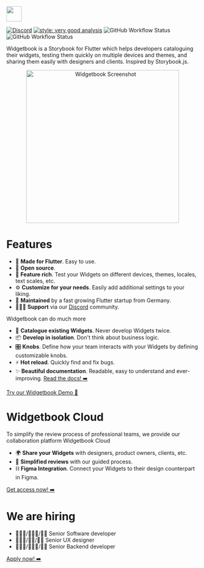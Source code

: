 <img height=40 src="https://raw.githubusercontent.com/widgetbook/widgetbook/2107e1afe2217e8ecde56c6ade1fd3706c3e6570/docs/assets/WidgetbookLogo.svg">

[![Discord](https://img.shields.io/discord/879618555560218625?color=blue&style=flat-square&logo=discord)](https://discord.com/invite/zT4AMStAJA)
[![style: very good analysis](https://img.shields.io/badge/style-very_good_analysis-B22C89.svg?style=flat-square)](https://pub.dev/packages/very_good_analysis) 
![GitHub Workflow Status](https://img.shields.io/github/actions/workflow/status/widgetbook/widgetbook/ci.yaml?branch=main&style=flat-square&)
![GitHub Workflow Status](https://img.shields.io/github/actions/workflow/status/widgetbook/widgetbook/ci.yaml?label=test&style=flat-square)

Widgetbook is a Storybook for Flutter which helps developers cataloguing their widgets, testing them quickly on multiple devices and themes, and sharing them easily with designers and clients. Inspired by Storybook.js.

<p align="center">
<img src="https://raw.githubusercontent.com/widgetbook/widgetbook/main/docs/assets/Screenshot.jpg" height="400" alt="Widgetbook Screenshot" />
</p>

# Features

- 💙 **Made for Flutter**. Easy to use. 
- 🦄 **Open source**.
- 🍭 **Feature rich**. Test your Widgets on different devices, themes, locales, text scales, etc.
- ⚙️ **Customize for your needs**. Easily add additional settings to your liking. 
- 🔧 **Maintained** by a fast growing Flutter startup from Germany.
- 👩🏼‍💻 **Support** via our [Discord](https://discord.com/invite/zT4AMStAJA) community.

Widgetbook can do much more

- 📙 **Catalogue existing Widgets**. Never develop Widgets twice. 
- 📦 **Develop in isolation**. Don't think about business logic. 
- 🎛 **Knobs**. Define how your team interacts with your Widgets by defining customizable knobs. 
- ⚡️ **Hot reload**. Quickly find and fix bugs.
- ✨ **Beautiful documentation**. Readable, easy to understand and ever-improving. [Read the docs! ➡️](https://docs.widgetbook.io)

[Try our Widgetbook Demo 🚀](https://demo.widgetbook.io)

# Widgetbook Cloud

To simplify the review process of professional teams, we provide our collaboration platform Widgetbook Cloud
- 🌍 **Share your Widgets** with designers, product owners, clients, etc.
- 📃 **Simplified reviews** with our guided process. 
- ⛓ **Figma Integration**. Connect your Widgets to their design counterpart in Figma. 

[Get access now! ➡️](https://widgetbook.io)

# We are hiring

- 👩🏼‍💻/👨🏾‍💻/🏳️‍🌈 Senior Software developer
- 👩🏾‍🎨/🧑‍🎨/🏳️‍🌈 Senior UX designer
- 👩🏽‍💻/🧑🏿‍💻/🏳️‍🌈 Senior Backend developer 

[Apply now! ➡️](https://widgetbook.notion.site/Jobs-194be4bb4cf64de384630f89ebb641a9)